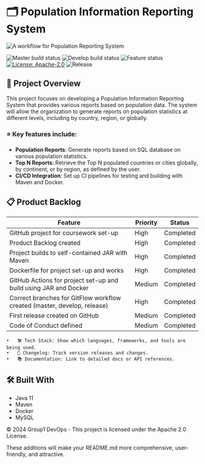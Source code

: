 # 🗂️ Population Information Reporting System

![A workflow for Population Reporting System](https://img.shields.io/badge/A%20workflow%20for%20Population%20Reporting%20System-passing-brightgreen?logo=github&logoColor=white)

![Master build status](https://img.shields.io/badge/Master%20build-passing-brightgreen)
![Develop build status](https://img.shields.io/badge/Develop%20build-passing-brightgreen)
![Feature status](https://img.shields.io/badge/Feature-passing-brightgreen)
[![License: Apache-2.0](https://img.shields.io/badge/license-Apache--2.0-brightgreen)](https://opensource.org/licenses/Apache-2.0)
![Release](https://img.shields.io/badge/release-no%20releases%20found-red)

## 📝 Project Overview

This project focuses on developing a Population Information Reporting System that provides various reports based on population data. The system will allow the organization to generate reports on population statistics at different levels, including by country, region, or globally.

### ⭐ Key features include:
- **Population Reports**: Generate reports based on SQL database on various population statistics.
- **Top N Reports**: Retrieve the Top N populated countries or cities globally, by continent, or by region, as defined by the user.
- **CI/CD Integration**: Set up CI pipelines for testing and building with Maven and Docker.

## 📋 Product Backlog

| Feature                                                   | Priority   | Status        |
|-----------------------------------------------------------|------------|---------------|
| GitHub project for coursework set-up                      | High       | Completed     |
| Product Backlog created                                   | High       | Completed     |
| Project builds to self-contained JAR with Maven           | High       | Completed     |
| Dockerfile for project set-up and works                   | High       | Completed     |
| GitHub Actions for project set-up and build using JAR and Docker | Medium    | Completed    |
| Correct branches for GitFlow workflow created (master, develop, release) | High | Completed   |
| First release created on GitHub                           | Medium     | Completed    |
| Code of Conduct defined                                   | Medium     | Completed    |

	•	🛠️ Tech Stack: Show which languages, frameworks, and tools are being used.
	•	🔄 Changelog: Track version releases and changes.
	•	📚 Documentation: Link to detailed docs or API references.

## 🛠️ Built With
- Java 11
- Maven
- Docker
- MySQL

© 2024 Group1 DevOps - This project is licensed under the Apache 2.0 License.

These additions will make your README.md more comprehensive, user-friendly, and attractive.
